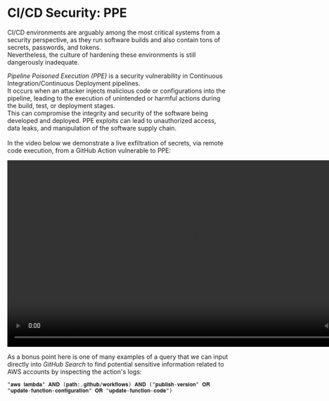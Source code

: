 # CI/CD Security: PPE

CI/CD environments are arguably among the most critical systems from a security perspective, as they run software builds and also contain tons of secrets, passwords, and tokens.  
Nevertheless, the culture of hardening these environments is still dangerously inadequate.  

*Pipeline Poisoned Execution (PPE)* is a security vulnerability in Continuous Integration/Continuous Deployment pipelines.  
It occurs when an attacker injects malicious code or configurations into the pipeline, leading to the execution of unintended or harmful actions during the build, test, or deployment stages.  
This can compromise the integrity and security of the software being developed and deployed. PPE exploits can lead to unauthorized access, data leaks, and manipulation of the software supply chain.  
<br/>
In the video below we demonstrate a live exfiltration of secrets, via remote code execution, from a GitHub Action vulnerable to PPE:  

<video width="850" controls>
  <source src="media/ppe.mp4" type="video/mp4">
  Your browser does not support the video tag.
</video>  

<br/>

As a bonus point here is one of many examples of a query that we can input directly into *GitHub Search* to find potential sensitive information related to AWS accounts by inspecting the action's logs:  

```console
"𝐚𝐰𝐬 𝐥𝐚𝐦𝐛𝐝𝐚" 𝐀𝐍𝐃 (𝐩𝐚𝐭𝐡:.𝐠𝐢𝐭𝐡𝐮𝐛/𝐰𝐨𝐫𝐤𝐟𝐥𝐨𝐰𝐬) 𝐀𝐍𝐃 ("𝐩𝐮𝐛𝐥𝐢𝐬𝐡-𝐯𝐞𝐫𝐬𝐢𝐨𝐧" 𝐎𝐑 "𝐮𝐩𝐝𝐚𝐭𝐞-𝐟𝐮𝐧𝐜𝐭𝐢𝐨𝐧-𝐜𝐨𝐧𝐟𝐢𝐠𝐮𝐫𝐚𝐭𝐢𝐨𝐧" 𝐎𝐑 "𝐮𝐩𝐝𝐚𝐭𝐞-𝐟𝐮𝐧𝐜𝐭𝐢𝐨𝐧-𝐜𝐨𝐝𝐞")
```  

